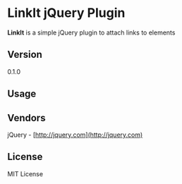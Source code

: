 # LinkIt jQuery Plugin

**LinkIt** is a simple jQuery plugin to attach links to elements

## Version

0.1.0

## Usage

## Vendors

jQuery - [http://jquery.com](http://jquery.com)

## License

MIT License

